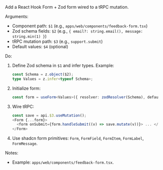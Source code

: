 Add a React Hook Form + Zod form wired to a tRPC mutation.

Arguments:
- Component path: `$1` (e.g., `apps/web/components/feedback-form.tsx`)
- Zod schema fields: `$2` (e.g., `{ email?: string.email(), message: string.min(1) }`)
- tRPC mutation path: `$3` (e.g., `support.submit`)
- Default values: `$4` (optional)

Do:
1) Define Zod schema in `$1` and infer types. Example:
   ```ts
   const Schema = z.object($2);
   type Values = z.infer<typeof Schema>;
   ```
2) Initialize form:
   ```ts
   const form = useForm<Values>({ resolver: zodResolver(Schema), defaultValues: $4, mode: "onChange" });
   ```
3) Wire tRPC:
   ```ts
   const save = api.$3.useMutation();
   <Form {...form}>
     <form onSubmit={form.handleSubmit((v) => save.mutate(v))}> ... </form>
   </Form>
   ```
4) Use shadcn form primitives: `Form`, `FormField`, `FormItem`, `FormLabel`, `FormMessage`.

Notes:
- Example: `apps/web/components/feedback-form.tsx`.

